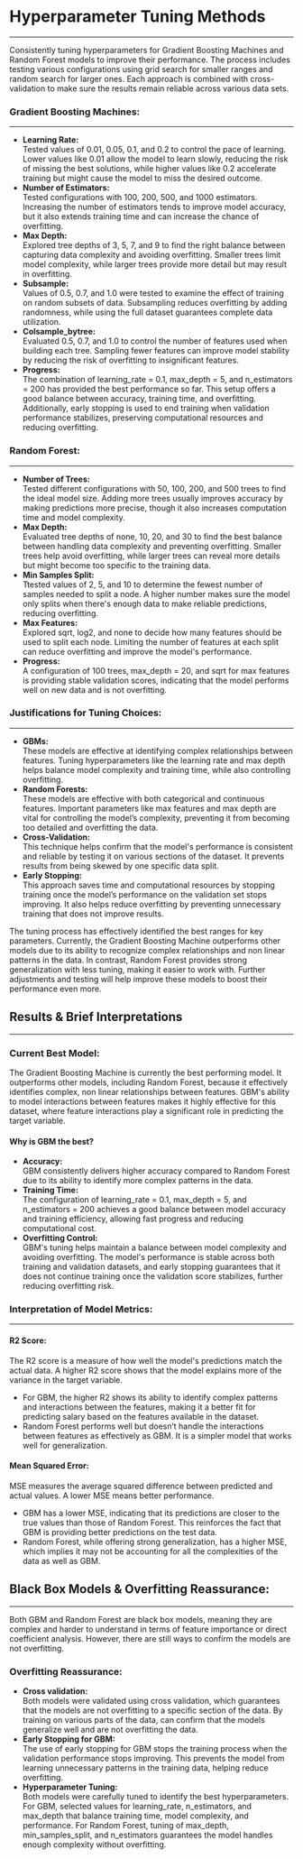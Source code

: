 # Hyperparameter Tuning Methods
---

Consistently tuning hyperparameters for Gradient Boosting Machines and Random Forest models to improve their performance. The process includes testing various configurations using grid search for smaller ranges and random search for larger ones. Each approach is combined with cross-validation to make sure the results remain reliable across various data sets.

### Gradient Boosting Machines:
---

- **Learning Rate:**  
  Tested values of 0.01, 0.05, 0.1, and 0.2 to control the pace of learning. Lower values like 0.01 allow the model to learn slowly, reducing the risk of missing the best solutions, while higher values like 0.2 accelerate training but might cause the model to miss the desired outcome.
- **Number of Estimators:**  
  Tested configurations with 100, 200, 500, and 1000 estimators. Increasing the number of estimators tends to improve model accuracy, but it also extends training time and can increase the chance of overfitting.
- **Max Depth:**  
  Explored tree depths of 3, 5, 7, and 9 to find the right balance between capturing data complexity and avoiding overfitting. Smaller trees limit model complexity, while larger trees provide more detail but may result in overfitting.
- **Subsample:**  
  Values of 0.5, 0.7, and 1.0 were tested to examine the effect of training on random subsets of data. Subsampling reduces overfitting by adding randomness, while using the full dataset guarantees complete data utilization.
- **Colsample_bytree:**  
  Evaluated 0.5, 0.7, and 1.0 to control the number of features used when building each tree. Sampling fewer features can improve model stability by reducing the risk of overfitting to insignificant features.
- **Progress:**  
  The combination of learning_rate = 0.1, max_depth = 5, and n_estimators = 200 has provided the best performance so far. This setup offers a good balance between accuracy, training time, and overfitting. Additionally, early stopping is used to end training when validation performance stabilizes, preserving computational resources and reducing overfitting.

### Random Forest:
---

- **Number of Trees:**  
  Tested different configurations with 50, 100, 200, and 500 trees to find the ideal model size. Adding more trees usually improves accuracy by making predictions more precise, though it also increases computation time and model complexity.
- **Max Depth:**  
  Evaluated tree depths of none, 10, 20, and 30 to find the best balance between handling data complexity and preventing overfitting. Smaller trees help avoid overfitting, while larger trees can reveal more details but might become too specific to the training data.
- **Min Samples Split:**  
  Ttested values of 2, 5, and 10 to determine the fewest number of samples needed to split a node. A higher number makes sure the model only splits when there's enough data to make reliable predictions, reducing overfitting.
- **Max Features:**  
  Explored sqrt, log2, and none to decide how many features should be used to split each node. Limiting the number of features at each split can reduce overfitting and improve the model's performance.
- **Progress:**  
  A configuration of 100 trees, max_depth = 20, and sqrt for max features is providing stable validation scores, indicating that the model performs well on new data and is not overfitting.

### Justifications for Tuning Choices:
---

- **GBMs:**  
  These models are effective at identifying complex relationships between features. Tuning hyperparameters like the learning rate and max depth helps balance model complexity and training time, while also controlling overfitting.
- **Random Forests:**  
  These models are effective with both categorical and continuous features. Important parameters like max features and max depth are vital for controlling the model’s complexity, preventing it from becoming too detailed and overfitting the data.
- **Cross-Validation:**  
  This technique helps confirm that the model's performance is consistent and reliable by testing it on various sections of the dataset. It prevents results from being skewed by one specific data split.
- **Early Stopping:**  
  This approach saves time and computational resources by stopping training once the model’s performance on the validation set stops improving. It also helps reduce overfitting by preventing unnecessary training that does not improve results.

The tuning process has effectively identified the best ranges for key parameters. Currently, the Gradient Boosting Machine outperforms other models due to its ability to recognize complex relationships and non linear patterns in the data. In contrast, Random Forest provides strong generalization with less tuning, making it easier to work with. Further adjustments and testing will help improve these models to boost their performance even more.

## Results & Brief Interpretations
---
### Current Best Model:

The Gradient Boosting Machine is currently the best performing model. It outperforms other models, including Random Forest, because it effectively identifies complex, non linear relationships between features. GBM's ability to model interactions between features makes it highly effective for this dataset, where feature interactions play a significant role in predicting the target variable.

#### Why is GBM the best?

- **Accuracy:**  
  GBM consistently delivers higher accuracy compared to Random Forest due to its ability to identify more complex patterns in the data.
- **Training Time:**  
  The configuration of learning_rate = 0.1, max_depth = 5, and n_estimators = 200 achieves a good balance between model accuracy and training efficiency, allowing fast progress and reducing computational cost.
- **Overfitting Control:**  
  GBM's tuning helps maintain a balance between model complexity and avoiding overfitting. The model's performance is stable across both training and validation datasets, and early stopping guarantees that it does not continue training once the validation score stabilizes, further reducing overfitting risk.

### Interpretation of Model Metrics:
---
#### R2 Score:

The R2 score is a measure of how well the model's predictions match the actual data. A higher R2 score shows that the model explains more of the variance in the target variable.
- For GBM, the higher R2 shows its ability to identify complex patterns and interactions between the features, making it a better fit for predicting salary based on the features available in the dataset.
- Random Forest performs well but doesn’t handle the interactions between features as effectively as GBM. It is a simpler model that works well for generalization.

#### Mean Squared Error:

MSE measures the average squared difference between predicted and actual values. A lower MSE means better performance.
- GBM has a lower MSE, indicating that its predictions are closer to the true values than those of Random Forest. This reinforces the fact that GBM is providing better predictions on the test data.
- Random Forest, while offering strong generalization, has a higher MSE, which implies it may not be accounting for all the complexities of the data as well as GBM.

## Black Box Models & Overfitting Reassurance:
---
Both GBM and Random Forest are black box models, meaning they are complex and harder to understand in terms of feature importance or direct coefficient analysis. However, there are still ways to confirm the models are not overfitting.
### Overfitting Reassurance:

- **Cross validation:**  
  Both models were validated using cross validation, which guarantees that the models are not overfitting to a specific section of the data. By training on various parts of the data, can confirm that the models generalize well and are not overfitting the data.
- **Early Stopping for GBM:**  
  The use of early stopping for GBM stops the training process when the validation performance stops improving. This prevents the model from learning unnecessary patterns in the training data, helping reduce overfitting.
- **Hyperparameter Tuning:**  
  Both models were carefully tuned to identify the best hyperparameters. For GBM, selected values for learning_rate, n_estimators, and max_depth that balance training time, model complexity, and performance. For Random Forest, tuning of max_depth, min_samples_split, and n_estimators guarantees the model handles enough complexity without overfitting.
